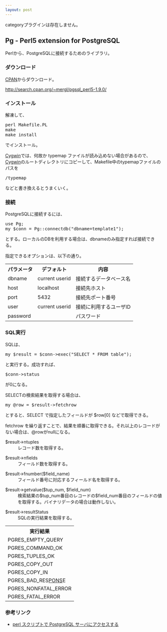 ```yaml
---
layout: post
---
```

<p><span class="error">categoryプラグインは存在しません。</span></p>
<h2>Pg - Perl5 extension for PostgreSQL</h2>
<p>Perlから、PostgreSQLに接続するためのライブラリ。</p>
<h3>ダウンロード</h3>
<p><a href="http://search.cpan.org/">CPAN</a>からダウンロード。</p>
<p><a href="http://search.cpan.org/~mergl/pgsql_perl5-1.9.0/">http://search.cpan.org/~mergl/pgsql_perl5-1.9.0/</a></p>
<h3>インストール</h3>
<p>解凍して、</p>
<pre>perl Makefile.PL
make
make install
</pre>
<p>でインストール。</p>
<p><a href="http://cygwin.com/">Cygwin</a>では、何故か typemap ファイルが読み込めない場合があるので、<a href="http://cygwin.com/">Cygwin</a>のルートディレクトリにコピーして、Makefile中のtypemapファイルのパスを</p>
<pre>/typemap
</pre>
<p>などと書き換えるとうまくいく。</p>
<h3>接続</h3>
<p>PostgreSQLに接続するには、</p>
<pre>use Pg;
my $conn = Pg::connectdb(&quot;dbname=template1&quot;);
</pre>
<p>とする。ローカルのDBを利用する場合は、dbnameのみ指定すれば接続できる。</p>
<p>指定できるオプションは、以下の通り。</p>
<table>
<tr>
<th>パラメータ</th>
<th>デフォルト</th>
<th>内容</th>
</tr>
<tr>
<td>dbname</td>
<td>current userid</td>
<td>接続するデータベース名</td>
</tr>
<tr>
<td>host</td>
<td>localhost</td>
<td>接続先ホスト</td>
</tr>
<tr>
<td>port</td>
<td>5432</td>
<td>接続先ポート番号</td>
</tr>
<tr>
<td>user</td>
<td>current userid</td>
<td>接続に利用するユーザID</td>
</tr>
<tr>
<td>password</td>
<td></td>
<td>パスワード</td>
</tr>
</table>
<h3>SQL実行</h3>
<p>SQLは、</p>
<pre>my $result = $conn-&gt;exec(&quot;SELECT * FROM table&quot;);
</pre>
<p>と実行する。成功すれば、</p>
<pre>$conn-&gt;status
</pre>
<p>が0になる。</p>
<p>SELECTの検索結果を取得する場合は、</p>
<pre>my @row = $result-&gt;fetchrow
</pre>
<p>とすると、SELECT で指定したフィールドが $row[0] などで取得できる。</p>
<p>fetchrow を繰り返すことで、結果を順番に取得できる。それ以上のレコードがない場合は、@rowがnullになる。</p>
<dl>
<dt>$result-&gt;ntuples</dt>
<dd> レコード数を取得する。</dd>
</dl>
<dl>
<dt>$result-&gt;nfields</dt>
<dd> フィールド数を取得する。</dd>
</dl>
<dl>
<dt>$result-&gt;fnumber($field_name)</dt>
<dd> フィールド番号に対応するフィールド名を取得する。</dd>
</dl>
<dl>
<dt>$result-&gt;getvalue($tup_num, $field_num)</dt>
<dd> 検索結果の$tup_num番目のレコードの$field_num番目のフィールドの値を取得する。バイナリデータの場合は動作しない。</dd>
</dl>
<dl>
<dt>$result-&gt;resultStatus</dt>
<dd> SQLの実行結果を取得する。</dd>
</dl>
<table>
<tr>
<th>実行結果</th>
</tr>
<tr>
<td>PGRES_EMPTY_QUERY</td>
</tr>
<tr>
<td>PGRES_COMMAND_OK</td>
</tr>
<tr>
<td>PGRES_TUPLES_OK</td>
</tr>
<tr>
<td>PGRES_COPY_OUT</td>
</tr>
<tr>
<td>PGRES_COPY_IN</td>
</tr>
<tr>
<td>PGRES_BAD_RES<a href="/?page=PostnoteSync+Conduit" class="wikipage">PONS</a>E</td>
</tr>
<tr>
<td>PGRES_NONFATAL_ERROR</td>
</tr>
<tr>
<td>PGRES_FATAL_ERROR</td>
</tr>
</table>
<h3>参考リンク</h3>
<ul>
<li><a href="http://www.hpc.cs.ehime-u.ac.jp/~aman/linux/SQL/Pg.html">perl スクリプトで PostgreSQL サーバにアクセスする</a></li>
</ul>
